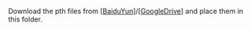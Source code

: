 Download the pth files from [[BaiduYun](https://pan.baidu.com/s/1syIucEFo92_1yLD3OdwzHg?pwd=tuqu)]/[[GoogleDrive](https://drive.google.com/drive/folders/1UlWixkmW3YRxObouhy4cQX3UbTjhRnkp?usp=sharing)] and place them in this folder.
